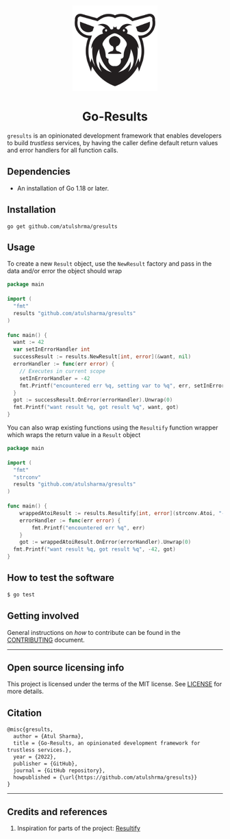 <div align="center">

<img src="https://github.com/atulshrma/gresults/raw/main/assets/images/gresults.svg" width="200" height="200" />
<h1>Go-Results</h1>

</div>

`gresults` is an opinionated development framework that enables developers to build _trustless_ services, by having the caller define default return values and error handlers for all function calls.

## Dependencies

* An installation of Go 1.18 or later. 

## Installation

```
go get github.com/atulshrma/gresults
```

## Usage

To create a new `Result` object, use the `NewResult` factory and pass in the data and/or error the object should wrap

```go
package main

import (
  "fmt"
  results "github.com/atulsharma/gresults"
)

func main() {
  want := 42
  var setInErrorHandler int
  successResult := results.NewResult[int, error](&want, nil)
  errorHandler := func(err error) {
    // Executes in current scope
    setInErrorHandler = -42
    fmt.Printf("encountered err %q, setting var to %q", err, setInErrorHandler)
  }
  got := successResult.OnError(errorHandler).Unwrap(0)
  fmt.Printf("want result %q, got result %q", want, got)
}
```

You can also wrap existing functions using the `Resultify` function wrapper which wraps the return value in a `Result` object

```go
package main

import (
  "fmt"
  "strconv"
  results "github.com/atulsharma/gresults"
)

func main() {
	wrappedAtoiResult := results.Resultify[int, error](strconv.Atoi, "-42")
	errorHandler := func(err error) {
		fmt.Printf("encountered err %q", err)
	}
	got := wrappedAtoiResult.OnError(errorHandler).Unwrap(0)
  fmt.Printf("want result %q, got result %q", -42, got)
}
```

## How to test the software

```sh
$ go test
```

## Getting involved

General instructions on _how_ to contribute can be found in the [CONTRIBUTING](CONTRIBUTING.md) document.

----

## Open source licensing info

This project is licensed under the terms of the MIT license. See [LICENSE](LICENSE) for more details.

## Citation

```
@misc{gresults,
  author = {Atul Sharma},
  title = {Go-Results, an opinionated development framework for trustless services.},
  year = {2022},
  publisher = {GitHub},
  journal = {GitHub repository},
  howpublished = {\url{https://github.com/atulshrma/gresults}}
}
```

----

## Credits and references

1. Inspiration for parts of the project: [Resultify](https://github.com/blackblood/Resultify/tree/master)
